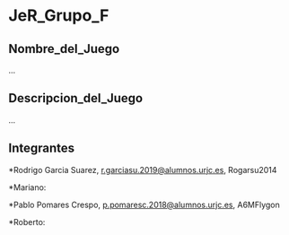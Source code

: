 # JeR_Grupo_F

## Nombre_del_Juego
...

## Descripcion_del_Juego
...

## Integrantes
*Rodrigo Garcia Suarez, r.garciasu.2019@alumnos.urjc.es, Rogarsu2014

*Mariano:

*Pablo Pomares Crespo, p.pomaresc.2018@alumnos.urjc.es, A6MFlygon

*Roberto:
